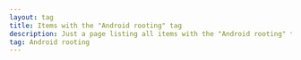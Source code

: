 ```yaml
---
layout: tag
title: Items with the "Android rooting" tag
description: Just a page listing all items with the "Android rooting" tag
tag: Android rooting
---
```

